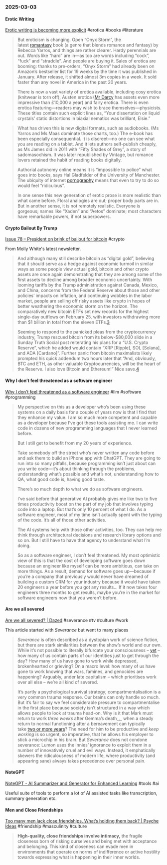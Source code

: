 ### 2025-03-03
#### Erotic Writing
[Erotic writing is becoming more explicit](https://www.economist.com/culture/2025/02/27/erotic-writing-is-becoming-more-explicit) #erotica #books #literature 

> But eroticism is changing. Open “Onyx Storm”, the latest [romantasy](https://www.economist.com/culture/2024/04/26/romantasy-brings-dragons-and-eroticism-together-at-last) book (a genre that blends romance and fantasy) by Rebecca Yarros, and things are rather clearer. Hardy perennials are out. Words like “hard” are in—as too are words including “cock”, “fuck” and “straddle”. And people are buying it. Sales of erotica are booming: thanks to pre-orders, “Onyx Storm” had already been on Amazon’s bestseller list for 19 weeks by the time it was published in January. After release, it shifted almost 3m copies in a week. It sold faster than any novel in America in the past 20 years.
> 
> There is now a vast variety of erotica available, including cosy erotica (knitwear is torn off), Austen erotica ([Mr Darcy](https://www.economist.com/the-world-ahead/2024/11/19/jane-austen-still-universally-acknowledged-at-250) has assets even more impressive than £10,000 a year) and fairy erotica. There is even erotica featuring—readers may wish to brace themselves—physicists. These titles contain such explicit lines as, “Your dissertation on liquid crystals’ static distortions in biaxial nematics was brilliant, Elsie.”

> What has driven this is new digital formats, such as audiobooks. (Ms Yarros and Ms Maas dominate those charts, too.) The e-book has been especially consequential. It is discreet—no one can see what you are reading on a tablet. And it lets authors self-publish cheaply, as Ms James did in 2011 with “Fifty Shades of Grey”, a story of sadomasochism. It was later republished by Vintage, but romance lovers retained the habit of reading books digitally.
>
> Authorial autonomy online means it is “impossible to police” what goes into books, says Hal Gladfelder of the University of Manchester. The ubiquity of internet [porn](https://www.economist.com/united-states/2025/01/15/should-you-have-to-prove-your-age-before-watching-porn)[ography](https://www.economist.com/united-states/2025/01/15/should-you-have-to-prove-your-age-before-watching-porn) means that even to try to do so would feel “ridiculous”.
>
> In one sense this new generation of erotic prose is more realistic than what came before. Floral analogies are out; proper body parts are in. But in another sense, it is not remotely realistic. Everyone is gorgeous; names like “Xaden” and “Aetos” dominate; most characters have remarkable powers, if not superpowers.

#### Crypto Bailout By Trump
[Issue 78 – President on brink of bailout for bitcoin](https://www.citationneeded.news/issue-78/) #crypto 

From Molly White's latest newsletter.

> And although many still describe bitcoin as “digital gold”, believing that it should serve as a hedge against economic turmoil in similar ways as some people view actual gold, bitcoin and other crypto assets are once again demonstrating that they are among some of the first assets to decline among broader economic uncertainty. With looming tariffs by the Trump administration against Canada, Mexico, and China, concerns from the Federal Reserve about those and other policies’ impacts on inflation, and continuing wobbles in the labor market, people are selling off risky assets like crypto in hopes of better weathering the economic storm on the horizon. The comparatively new bitcoin ETFs set new records for the highest single-day outflows on February 25, with investors withdrawing more than $1 billion in total from the eleven ETFs.[3](https://www.citationneeded.news/issue-78/#reference-3)
> 
> Seeming to respond to the panicked pleas from the cryptocurrency industry, Trump rescued bitcoin from its below-$80,000 slide in a Sunday Truth Social post reiterating his plans for a “U.S. Crypto Reserve”, which he added would contain “XRP \[Ripple\], SOL \[Solana\], and ADA \[Cardano\]”. Further panic from bitcoin maximalists likely prompted his quick addendum two hours later that “And, obviously, BTC and ETH, as other valuable Cryptocurrencies, will be the heart of the Reserve. I also love Bitcoin and Ethereum!” Nice save.[4](https://www.citationneeded.news/issue-78/#reference-4)

#### Why I don’t feel threatened as a software engineer
[Why I don’t feel threatened as a software engineer](https://simonwillison.net/2025/Mar/2/accessibility-and-gen-ai/#not-a-threat) #llm #software #programming 

> My perspective on this as a developer who’s been using these systems on a daily basis for a couple of years now is that I find that they enhance my value. I am so much more competent and capable as a developer because I’ve got these tools assisting me. I can write code in dozens of new programming languages that I never learned before.
> 
> But I still get to benefit from my 20 years of experience.
> 
> Take somebody off the street who’s never written any code before and ask them to build an iPhone app with ChatGPT. They are going to run into so many pitfalls, because programming isn’t just about can you write code—it’s about thinking through the problems, understanding what’s possible and what’s not, understanding how to QA, what good code is, having good taste.
> 
> There’s so much depth to what we do as software engineers.
> 
> I’ve said before that generative AI probably gives me like two to five times productivity boost on the part of my job that involves typing code into a laptop. But that’s only 10 percent of what I do. As a software engineer, most of my time isn’t actually spent with the typing of the code. It’s all of those other activities.
> 
> The AI systems help with those other activities, too. They can help me think through architectural decisions and research library options and so on. But I still have to have that agency to understand what I’m doing.
> 
> So as a software engineer, I don’t feel threatened. My most optimistic view of this is that the cost of developing software goes down because an engineer like myself can be more ambitious, can take on more things. As a result, demand for software goes up—because if you’re a company that previously would never have dreamed of building a custom CRM for your industry because it would have taken 20 engineers a year before you got any results... If it now takes four engineers three months to get results, maybe you’re in the market for software engineers now that you weren’t before.

####  Are we all severed
[Are we all severed? \| Dazed](https://www.dazeddigital.com/film-tv/article/66237/1/are-we-all-severed-severance-suffering-trauma-a-real-pain) #severance #tv #culture #work 

This article started with _Severance_ but went to many places

> _Severance_ is often described as a dystopian work of science fiction, but there are stark similarities between the show’s world and our own. While it’s not possible to literally bifurcate your consciousness – [yet](https://www.dazeddigital.com/film-tv/article/65990/1/technology-in-severance-soon-become-reality-procedure-work-life-balance-science) – how many of us contain parts of our identities just to get through the day? How many of us have gone to work while depressed, brokenhearted or grieving? On a macro level: how many of us have gone to work knowing that wars, famines, and genocides are happening? Arguably, under late capitalism – which prioritises work over all else – we’re all kind of severed.
> 
> It’s partly a psychological survival strategy; compartmentalisation is a very common trauma response. Our brains can only handle so much. But it’s fair to say we feel considerable pressure to compartmentalise in the first place because society isn’t structured in a way which allows people to look at trauma head-on. Why is it that Mark must return to work _three weeks_ after Gemma’s death_,_ when a steady return to normal functioning after a bereavement can typically take [two or more years](https://books.google.co.uk/books?hl=en&lr=&id=AEiRDwAAQBAJ&oi=fnd&pg=PT7&dq=The+other+side+of+sadness+Bonanno&ots=TxwGl9PMCE&sig=BvhnYX4GRHnjFBtv0KyJlGSqMpk#v=onepage&q=The%20other%20side%20of%20sadness%20Bonanno&f=false)? The need for him to be productive and _keep working_ is so urgent, so imperative, that he allows his employer to stick a microchip in his brain. But _Severance_ does not condone severance: Lumon uses the innies’ ignorance to exploit them in a number of innovatively cruel and evil ways. Instead, it emphatically skewers the ridiculousness of modern life, where productivity (and appearing sane) always takes precedence over personal pain.

#### NoteGPT
[NoteGPT - AI Summarizer and Generator for Enhanced Learning](https://notegpt.io/) #tools #ai 

Useful suite of tools to perform a lot of AI assisted tasks like transcription, summary generation etc.

#### Men and Close Friendships
[Too many men lack close friendships. What’s holding them back? \| Psyche Ideas](https://psyche.co/ideas/too-many-men-lack-close-friendships-whats-holding-them-back) #friendship #masculinity #culture 

> **High-quality, close friendships involve intimacy,** the fragile closeness born of risking ourselves and being met with acceptance and belonging. This kind of closeness can evade men in environments that operate on norms of indifference or active hostility towards expressing what is happening in their inner worlds.

